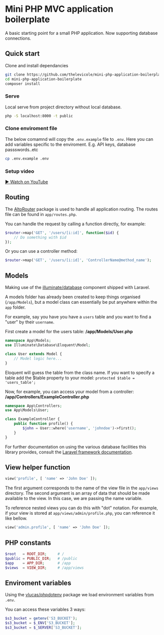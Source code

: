 
# Mini PHP MVC application boilerplate

A basic starting point for a small PHP application. Now supporting database connections.

## Quick start

Clone and install dependancies
```bash
git clone https://github.com/thelevicole/mini-php-application-boilerplate.git
cd mini-php-application-boilerplate
composer install
```
### Serve
Local serve from project directory without local database.
```bash
php -S localhost:8000 -t public
```

### Clone enviroment file
The below comamnd will copy the `.env.example` file to `.env`. Here you can add variables specific to the enviroment. E.g. API keys, database passswords..etc
```bash
cp .env.example .env
```

### Setup video
[► Watch on YouTube](https://www.youtube.com/watch?v=9TOB4kaViPw)

## Routing

The [AltoRouter](http://altorouter.com/) package is used to handle all application routing. The routes file can be found in `app/routes.php`.

You can handle the request by calling a function directly, for example:
```php
$router->map('GET', '/users/[i:id]', function($id) {
	// Do something with $id
});
```

Or you can use a controller method:
```php
$router->map('GET', '/users/[i:id]', 'ControllerName@method_name');
```

## Models
Making use of the [illuminate/database](https://github.com/illuminate/database) component shipped with Laravel.

A models folder has already been created to keep things organised (`/app/Models`), but a model class can essentially be put anywhere within the `app` folder.

For example, say you have you have a `users` table and you want to find a "user" by their `username`.

First create a model for the users table:
**/app/Models/User.php**
```php
namespace App\Models;
use Illuminate\Database\Eloquent\Model;

class User extends Model {
	// Model logic here...
}
```
Eloquent will guess the table from the class name. If you want to specify a table add the $table property to your model: `protected $table = 'users_table';`

Now, for example, you can access your model from a controller:
**/app/Controllers/ExampleController.php**
```php
namespace App\Controllers;
use App\Models\User;

class ExampleController {
	public function profile() {
		$john = User::where('username', 'johndoe')->first();
	}
}
```

For further documentation on using the various database facilities this library provides, consult the [Laravel framework documentation](https://laravel.com/docs).


## View helper function

```php
view('profile', [ 'name' => 'John Doe' ]);
```

The first argument corresponds to the name of the view file in the `app/views` directory. The second argument is an array of data that should be made available to the view. In this case, we are passing the name variable.

To reference nested views you can do this with "dot" notation. For example, if your view is stored at `app/views/admin/profile.php`, you can reference it like bellow.

```php
view('admin.profile', [ 'name' => 'John Doe' ]);
```

## PHP constants

```php
$root	= ROOT_DIR;		# /
$public	= PUBLIC_DIR;	# /public
$app	= APP_DIR;		# /app
$views	= VIEW_DIR;		# /app/views
```

## Enviroment variables

Using the [vlucas/phpdotenv](https://github.com/vlucas/phpdotenv) package we load environment variables from `.env`.

You can access these variables 3 ways:

```php
$s3_bucket = getenv('S3_BUCKET');
$s3_bucket = $_ENV['S3_BUCKET'];
$s3_bucket = $_SERVER['S3_BUCKET'];
```
